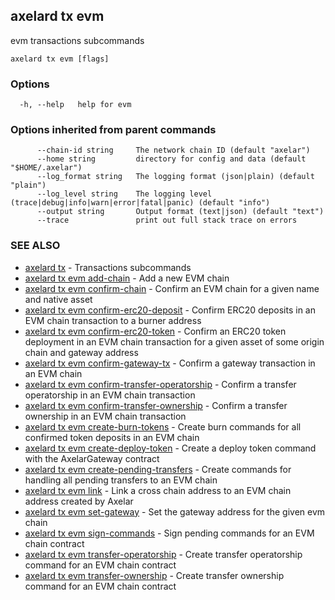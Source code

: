## axelard tx evm

evm transactions subcommands

```
axelard tx evm [flags]
```

### Options

```
  -h, --help   help for evm
```

### Options inherited from parent commands

```
      --chain-id string     The network chain ID (default "axelar")
      --home string         directory for config and data (default "$HOME/.axelar")
      --log_format string   The logging format (json|plain) (default "plain")
      --log_level string    The logging level (trace|debug|info|warn|error|fatal|panic) (default "info")
      --output string       Output format (text|json) (default "text")
      --trace               print out full stack trace on errors
```

### SEE ALSO

- [axelard tx](axelard_tx.md)	 - Transactions subcommands
- [axelard tx evm add-chain](axelard_tx_evm_add-chain.md)	 - Add a new EVM chain
- [axelard tx evm confirm-chain](axelard_tx_evm_confirm-chain.md)	 - Confirm an EVM chain for a given name and native asset
- [axelard tx evm confirm-erc20-deposit](axelard_tx_evm_confirm-erc20-deposit.md)	 - Confirm ERC20 deposits in an EVM chain transaction to a burner address
- [axelard tx evm confirm-erc20-token](axelard_tx_evm_confirm-erc20-token.md)	 - Confirm an ERC20 token deployment in an EVM chain transaction for a given asset of some origin chain and gateway address
- [axelard tx evm confirm-gateway-tx](axelard_tx_evm_confirm-gateway-tx.md)	 - Confirm a gateway transaction in an EVM chain
- [axelard tx evm confirm-transfer-operatorship](axelard_tx_evm_confirm-transfer-operatorship.md)	 - Confirm a transfer operatorship in an EVM chain transaction
- [axelard tx evm confirm-transfer-ownership](axelard_tx_evm_confirm-transfer-ownership.md)	 - Confirm a transfer ownership in an EVM chain transaction
- [axelard tx evm create-burn-tokens](axelard_tx_evm_create-burn-tokens.md)	 - Create burn commands for all confirmed token deposits in an EVM chain
- [axelard tx evm create-deploy-token](axelard_tx_evm_create-deploy-token.md)	 - Create a deploy token command with the AxelarGateway contract
- [axelard tx evm create-pending-transfers](axelard_tx_evm_create-pending-transfers.md)	 - Create commands for handling all pending transfers to an EVM chain
- [axelard tx evm link](axelard_tx_evm_link.md)	 - Link a cross chain address to an EVM chain address created by Axelar
- [axelard tx evm set-gateway](axelard_tx_evm_set-gateway.md)	 - Set the gateway address for the given evm chain
- [axelard tx evm sign-commands](axelard_tx_evm_sign-commands.md)	 - Sign pending commands for an EVM chain contract
- [axelard tx evm transfer-operatorship](axelard_tx_evm_transfer-operatorship.md)	 - Create transfer operatorship command for an EVM chain contract
- [axelard tx evm transfer-ownership](axelard_tx_evm_transfer-ownership.md)	 - Create transfer ownership command for an EVM chain contract
